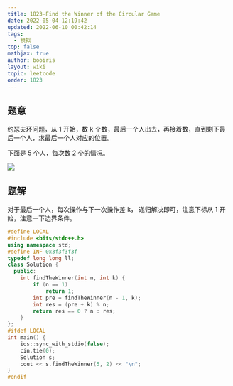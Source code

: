 ```yaml
---
title: 1823-Find the Winner of the Circular Game
date: 2022-05-04 12:19:42
updated: 2022-06-10 00:42:14
tags:
  - 模拟
top: false
mathjax: true
author: booiris
layout: wiki
topic: leetcode
order: 1823
---
```


## 题意

约瑟夫环问题，从 1 开始，数 k 个数，最后一个人出去，再接着数，直到剩下最后一个人，求最后一个人对应的位置。

下面是 5 个人，每次数 2 个的情况。

<img src="https://s2.loli.net/2022/05/04/mLVdz7vXEb2irPs.png" >

## 题解

对于最后一个人，每次操作与下一次操作差 k， 递归解决即可，注意下标从 1 开始，注意一下边界条件。

```cpp
#define LOCAL
#include <bits/stdc++.h>
using namespace std;
#define INF 0x3f3f3f3f
typedef long long ll;
class Solution {
  public:
    int findTheWinner(int n, int k) {
        if (n == 1)
            return 1;
        int pre = findTheWinner(n - 1, k);
        int res = (pre + k) % n;
        return res == 0 ? n : res;
    }
};
#ifdef LOCAL
int main() {
    ios::sync_with_stdio(false);
    cin.tie(0);
    Solution s;
    cout << s.findTheWinner(5, 2) << "\n";
}
#endif
```
